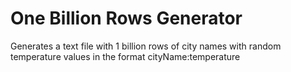 # One Billion Rows Generator
Generates a text file with 1 billion rows of city names with random temperature values in the format cityName:temperature
